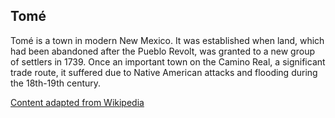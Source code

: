 ## Tomé

Tomé is a town in modern New Mexico. It was established when land, which had been abandoned after the Pueblo Revolt, was granted to a new group of settlers in 1739. Once an important town on the Camino Real, a significant trade route, it suffered due to Native American attacks and flooding during the 18th-19th century.

[Content adapted from Wikipedia](https://en.wikipedia.org/wiki/Tome,_New_Mexico)
